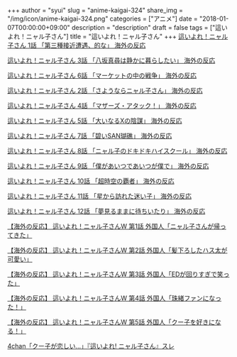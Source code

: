 +++
author = "syui"
slug = "anime-kaigai-324"
share_img = "/img/icon/anime-kaigai-324.png"
categories = ["アニメ"]
date = "2018-01-07T00:00:00+09:00"
description = "description"
draft = false
tags = ["這いよれ！ニャル子さん"]
title = "這いよれ！ニャル子さん"
+++
<a href="  http://blog.livedoor.jp/kaigai_no/archives/5334117.html" rel="nofollow" target="_blank" title=" 這いよれ！ニャル子さん 1話 「第三種接近遭遇、的な」 海外の反応"> 這いよれ！ニャル子さん 1話 「第三種接近遭遇、的な」 海外の反応</a>

<a href="  http://blog.livedoor.jp/kaigai_no/archives/6189739.html" rel="nofollow" target="_blank" title="這いよれ！ニャル子さん 3話 「八坂真尋は静かに暮らしたい」 海外の反応">這いよれ！ニャル子さん 3話 「八坂真尋は静かに暮らしたい」 海外の反応</a>

<a href="  http://blog.livedoor.jp/kaigai_no/archives/7122926.html  " rel="nofollow" target="_blank" title="這いよれ！ニャル子さん 6話 「マーケットの中の戦争」 海外の反応">這いよれ！ニャル子さん 6話 「マーケットの中の戦争」 海外の反応</a>

<a href="http://blog.livedoor.jp/kaigai_no/archives/5808186.html" rel="nofollow" target="_blank" title="這いよれ！ニャル子さん 2話 「さようならニャル子さん」 海外の反応">這いよれ！ニャル子さん 2話 「さようならニャル子さん」 海外の反応</a>

<a href="http://blog.livedoor.jp/kaigai_no/archives/6514901.html" rel="nofollow" target="_blank" title="這いよれ！ニャル子さん 4話 「マザーズ・アタック！」 海外の反応">這いよれ！ニャル子さん 4話 「マザーズ・アタック！」 海外の反応</a>

<a href="http://blog.livedoor.jp/kaigai_no/archives/6785635.html" rel="nofollow" target="_blank" title="這いよれ！ニャル子さん 5話 「大いなるXの陰謀」 海外の反応">這いよれ！ニャル子さん 5話 「大いなるXの陰謀」 海外の反応</a>

<a href="http://blog.livedoor.jp/kaigai_no/archives/7431978.html" rel="nofollow" target="_blank" title="這いよれ！ニャル子さん 7話 「碧いSAN瑚礁」 海外の反応">這いよれ！ニャル子さん 7話 「碧いSAN瑚礁」 海外の反応</a>

<a href="http://blog.livedoor.jp/kaigai_no/archives/7804090.html" rel="nofollow" target="_blank" title="這いよれ！ニャル子さん 8話 「ニャル子のドキドキハイスクール」 海外の反応">這いよれ！ニャル子さん 8話 「ニャル子のドキドキハイスクール」 海外の反応</a>

<a href="http://blog.livedoor.jp/kaigai_no/archives/8276277.html" rel="nofollow" target="_blank" title="這いよれ！ニャル子さん 9話 「僕があいつであいつが僕で」 海外の反応">這いよれ！ニャル子さん 9話 「僕があいつであいつが僕で」 海外の反応</a>

<a href="http://blog.livedoor.jp/kaigai_no/archives/8863725.html" rel="nofollow" target="_blank" title="這いよれ！ニャル子さん 10話 「超時空の覇者」 海外の反応">這いよれ！ニャル子さん 10話 「超時空の覇者」 海外の反応</a>

<a href="http://blog.livedoor.jp/kaigai_no/archives/9319344.html" rel="nofollow" target="_blank" title="這いよれ！ニャル子さん 11話 「星から訪れた迷い子」 海外の反応">這いよれ！ニャル子さん 11話 「星から訪れた迷い子」 海外の反応</a>

<a href="http://blog.livedoor.jp/kaigai_no/archives/9945200.html" rel="nofollow" target="_blank" title="這いよれ！ニャル子さん 12話 「夢見るままに待ちいたり」 海外の反応">這いよれ！ニャル子さん 12話 「夢見るままに待ちいたり」 海外の反応</a>

<a href="http://rollingworld.blog.fc2.com/blog-entry-338.html" rel="nofollow" target="_blank" title="【海外の反応】 這いよれ！ニャル子さんW 第1話 外国人「ニャル子さんが帰ってきた」">【海外の反応】 這いよれ！ニャル子さんW 第1話 外国人「ニャル子さんが帰ってきた」</a>

<a href="http://rollingworld.blog.fc2.com/blog-entry-341.html" rel="nofollow" target="_blank" title="【海外の反応】 這いよれ！ニャル子さんW 第2話 外国人「髪下ろしたハス太が可愛い」">【海外の反応】 這いよれ！ニャル子さんW 第2話 外国人「髪下ろしたハス太が可愛い」</a>

<a href="http://rollingworld.blog.fc2.com/blog-entry-342.html" rel="nofollow" target="_blank" title="【海外の反応】 這いよれ！ニャル子さんW 第3話 外国人「EDが回りすぎで笑った」">【海外の反応】 這いよれ！ニャル子さんW 第3話 外国人「EDが回りすぎで笑った」</a>

<a href="http://rollingworld.blog.fc2.com/blog-entry-344.html" rel="nofollow" target="_blank" title="【海外の反応】 這いよれ！ニャル子さんW 第4話 外国人「珠緒ファンになった！」">【海外の反応】 這いよれ！ニャル子さんW 第4話 外国人「珠緒ファンになった！」</a>

<a href="http://rollingworld.blog.fc2.com/blog-entry-346.html" rel="nofollow" target="_blank" title="【海外の反応】 這いよれ！ニャル子さんW 第5話 外国人「クー子を好きになる！」">【海外の反応】 這いよれ！ニャル子さんW 第5話 外国人「クー子を好きになる！」</a>

<a href="http://4chansokuhou.blog.fc2.com/blog-entry-130.html" rel="nofollow" target="_blank" title="4chan「クー子が恋しい…」『這いよれ! ニャル子さん』スレ">4chan「クー子が恋しい…」『這いよれ! ニャル子さん』スレ</a>

